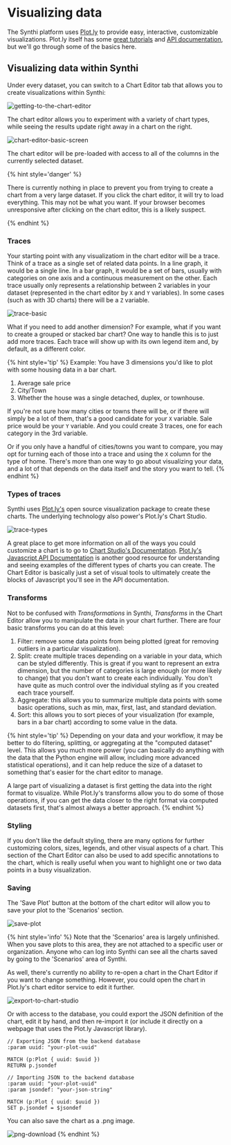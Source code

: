 # Visualizing data

The Synthi platform uses [Plot.ly](https://plot.ly) to provide easy, interactive, customizable visualizations. Plot.ly itself has some [great tutorials](https://help.plot.ly/tutorials/) and [API documentation](https://plot.ly/javascript/), but we'll go through some of the basics here.

## Visualizing data within Synthi

Under every dataset, you can switch to a Chart Editor tab that allows you to create visualizations within Synthi:

![getting-to-the-chart-editor](../images/getting-to-the-chart-editor.png)

The chart editor allows you to experiment with a variety of chart types, while seeing the results update right away in a chart on the right.

![chart-editor-basic-screen](../images/chart-editor-basic-screen.png)

The chart editor will be pre-loaded with access to all of the columns in the currently selected dataset.

{% hint style='danger' %}

There is currently nothing in place to prevent you from trying to create a chart from a very large dataset. If you click the chart editor, it will try to load everything. This may not be what you want. If your browser becomes unresponsive after clicking on the chart editor, this is a likely suspect.

{% endhint %}

### Traces

Your starting point with any visualizatiom in the chart editor will be a trace. Think of a trace as a single set of related data points. In a line graph, it would be a single line. In a bar graph, it would be a set of bars, usually with categories on one axis and a continuous measurement on the other. Each trace usually only represents a relationship between 2 variables in your dataset (represented in the chart editor by `X` and `Y` variables). In some cases (such as with 3D charts) there will be a `Z` variable.

![trace-basic](../images/trace-basic.png)

What if you need to add another dimension? For example, what if you want to create a grouped or stacked bar chart? One way to handle this is to just add more traces. Each trace will show up with its own legend item and, by default, as a different color.

{% hint style='tip' %}
Example: You have 3 dimensions you'd like to plot with some housing data in a bar chart.

1. Average sale price
2. City/Town
3. Whether the house was a single detached, duplex, or townhouse.

If you're not sure how many cities or towns there will be, or if there will simply be a lot of them, that's a good candidate for your `X` variable. Sale price would be your `Y` variable. And you could create 3 traces, one for each category in the 3rd variable.

Or if you only have a handful of cities/towns you want to compare, you may opt for turning each of those into a trace and using the `X` column for the type of home. There's more than one way to go about visualizing your data, and a lot of that depends on the data itself and the story you want to tell.
{% endhint %}

### Types of traces

Synthi uses [Plot.ly's](https://plot.ly) open source visualization package to create these charts. The underlying technology also power's Plot.ly's Chart Studio.

![trace-types](../images/trace-types.png)

A great place to get more information on all of the ways you could customize a chart is to go to [Chart Studio's Documentation](https://help.plot.ly/tutorials/). [Plot.ly's Javascript API Documentation](https://plot.ly/javascript/) is another good resource for understanding and seeing examples of the different types of charts you can create. The Chart Editor is basically just a set of visual tools to ultimately create the blocks of Javascript you'll see in the API documentation.

### Transforms

Not to be confused with  *Transformations* in Synthi, *Transforms* in the Chart Editor allow you to manipulate the data in your chart further. There are four basic transforms you can do at this level:

1. Filter: remove some data points from being plotted (great for removing outliers in a particular visualization).
2. Split: create multiple traces depending on a variable in your data, which can be styled differently. This is great if you want to represent an extra dimension, but the number of categories is large enough (or more likely to change) that you don't want to create each individually. You don't have quite as much control over the individual styling as if you created each trace yourself.
3. Aggregate: this allows you to summarize multiple data points with some basic operations, such as min, max, first, last, and standard deviation.
4. Sort: this allows you to sort pieces of your visualization (for example, bars in a bar chart) according to some value in the data.

{% hint style='tip' %}
Depending on your data and your workflow, it may be better to do filtering, splitting, or aggregating at the "computed dataset" level. This allows you much more power (you can basically do anything with the data that the Python engine will allow, including more advanced statistical operations), and it can help reduce the size of a dataset to something that's easier for the chart editor to manage.

A large part of visualizing a dataset is first getting the data into the right format to visualize. While Plot.ly's transforms allow you to do some of those operations, if you can get the data closer to the right format via computed datasets first, that's almost always a better approach.
{% endhint %}

### Styling

If you don't like the default styling, there are many options for further customizing colors, sizes, legends, and other visual aspects of a chart. This section of the Chart Editor can also be used to add specific annotations to the chart, which is really useful  when you want to highlight one or two data points in a busy visualization.

### Saving

The 'Save Plot' button at the bottom of the chart editor will allow you to save your plot to the 'Scenarios' section.

![save-plot](../images/save-plot.png)


{% hint style='info' %}
Note that the 'Scenarios' area is largely unfinished. When you save plots to this area, they are not attached to a specific user or organization. Anyone who can log into Synthi can see all the charts saved by going to the 'Scenarios' area of Synthi.

As well, there's currently no ability to re-open a chart in the Chart Editor if you want to change something. However, you could open the chart in Plot.ly's chart editor service to edit it further.

![export-to-chart-studio](../images/export-to-chart-studio.png)

Or with access to the database, you could export the JSON definition of the chart, edit it by hand, and then re-import it (or include it directly on a webpage that uses the Plot.ly Javascript library).

```
// Exporting JSON from the backend database
:param uuid: "your-plot-uuid"

MATCH (p:Plot { uuid: $uuid })
RETURN p.jsondef

// Importing JSON to the backend database
:param uuid: "your-plot-uuid"
:param jsondef: "your-json-string"

MATCH (p:Plot { uuid: $uuid })
SET p.jsondef = $jsondef
```

You can also save the chart as a .png image.

![png-download](../images/png-download.png)
{% endhint %}